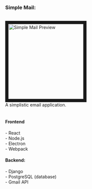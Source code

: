<h3 align="left">Simple Mail:</h3>
<p align="left"><BR CLEAR=ALL />
  <img src="https://drive.google.com/uc?export=view&id=1c9MX30oagAyv8UeIzS399lXHPnBlumT" alt="Simple Mail Preview" width="240" height=auto border="10" /><BR CLEAR=ALL />
A simplistic email application. <BR CLEAR=ALL /> <BR CLEAR=ALL />
<h4 align="left">Frontend</h4>
- React <BR CLEAR=ALL />
- Node.js <BR CLEAR=ALL />
- Electron <BR CLEAR=ALL />
- Webpack <BR CLEAR=ALL />
  
<h4 align="left">Backend:</h4>
- Django <BR CLEAR=ALL />
- PostgreSQL (database) <BR CLEAR=ALL />
- Gmail API <BR CLEAR=ALL />

